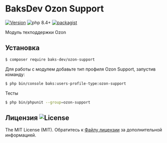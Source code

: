 # BaksDev Ozon Support

[![Version](https://img.shields.io/badge/version-7.3.7-blue)](https://github.com/baks-dev/ozon-support/releases)
![php 8.4+](https://img.shields.io/badge/php-min%208.4-red.svg)
[![packagist](https://img.shields.io/badge/packagist-green)](https://packagist.org/packages/baks-dev/ozon-support)

Модуль техподдержки Ozon

## Установка

``` bash
$ composer require baks-dev/ozon-support
```

Для работы с модулем добавьте тип профиля Ozon Support, запустив команду:

``` bash
$ php bin/console baks:users-profile-type:ozon-support
```

Тесты

``` bash
$ php bin/phpunit --group=ozon-support
```

## Лицензия ![License](https://img.shields.io/badge/MIT-green)

The MIT License (MIT). Обратитесь к [Файлу лицензии](LICENSE.md) за дополнительной информацией.
